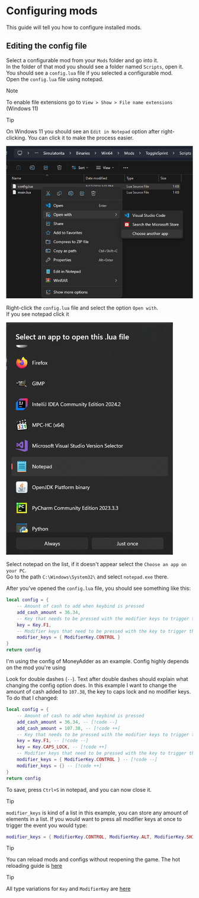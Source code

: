 # Configuring mods
This guide will tell you how to configure installed mods.

## Editing the config file
Select a configurable mod from your `Mods` folder and go into it.  
In the folder of that mod you should see a folder named `Scripts`, open it.
You should see a `config.lua` file if you selected a configurable mod.  
Open the `config.lua` file using notepad.

> [!NOTE]
> To enable file extensions go to `View > Show > File name extensions` (Windows 11)

> [!TIP]
> On Windows 11 you should see an `Edit in Notepad` option after right-clicking. You can click it to make the process easier.

![Explorer Select](../media/explorer_select.png)

Right-click the `config.lua` file and select the option `Open with`.  
If you see notepad click it

![Open With](../media/open_with.png)

Select notepad on the list, if it doesn't appear select the `Choose an app on your PC`.  
Go to the path `C:\Windows\System32\` and select `notepad.exe` there.

After you've opened the `config.lua` file, you should see something like this:
```lua
local config = {
    -- Amount of cash to add when keybind is pressed
    add_cash_amount = 36.34,
    -- Key that needs to be pressed with the modifier keys to trigger the money addition
    key = Key.F1,
    -- Modifier keys that need to be pressed with the key to trigger the money addition
    modifier_keys = { ModifierKey.CONTROL }
}
return config
```
I'm using the config of MoneyAdder as an example. Config highly depends on the mod you're using

Look for double dashes (`--`). Text after double dashes should explain what changing the config option does.
In this example I want to change the amount of cash added to `107.38`, the key to caps lock and no modifier keys.
To do that I changed:  
```lua
local config = {
    -- Amount of cash to add when keybind is pressed
    add_cash_amount = 36.34, -- [!code --]
    add_cash_amount = 107.38, -- [!code ++]
    -- Key that needs to be pressed with the modifier keys to trigger the money addition
    key = Key.F1, -- [!code --]
    key = Key.CAPS_LOCK, -- [!code ++]
    -- Modifier keys that need to be pressed with the key to trigger the money addition
    modifier_keys = { ModifierKey.CONTROL } -- [!code --]
    modifier_keys = {} -- [!code ++]
}
return config
```
To save, press `Ctrl+S` in notepad, and you can now close it.

> [!TIP]
> `modifier_keys` is kind of a list in this example, you can store any amount of elements in a list.
> If you would want to press all modifier keys at once to trigger the event you would type:
> ```lua
> modifier_keys = { ModifierKey.CONTROL, ModifierKey.ALT, ModifierKey.SHIFT }
> ```

> [!TIP]
> You can reload mods and configs without reopening the game. The hot reloading guide is [here](../misc/hot-reloading.md)

> [!TIP]
> All type variations for `Key` and `ModifierKey` are [here](../misc/config-types.md)

